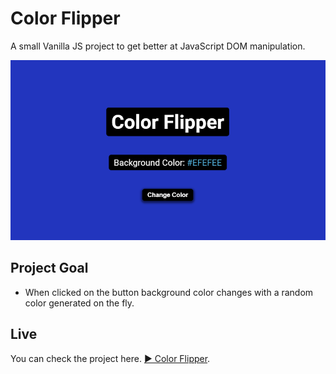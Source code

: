 # Color Flipper

A small Vanilla JS project to get better at JavaScript DOM manipulation.

![Color Flipper](01-color-flipper.png)

## Project Goal

- When clicked on the button background color changes with a random color generated on the fly.

## Live

You can check the project here. [▶ Color Flipper]().
